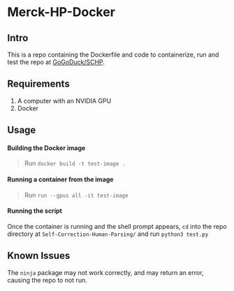 # Merck-HP-Docker

## Intro

This is a repo containing the Dockerfile and code to containerize, run and test the repo at [GoGoDuck/SCHP](https://github.com/PeikeLi/Self-Correction-Human-Parsing).

## Requirements

1. A computer with an NVIDIA GPU
2. Docker

## Usage

#### Building the Docker image

> Run `docker build -t test-image .`

#### Running a container from the image

> Run `run --gpus all -it test-image`

#### Running the script

Once the container is running and the shell prompt appears, `cd` into the repo directory at `Self-Correction-Human-Parsing/` and run `python3 test.py`

## Known Issues

The `ninja` package may not work correctly, and may return an error, causing the repo to not run.
